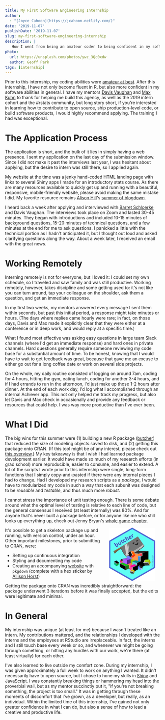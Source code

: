 ```yaml
---
title: My First Software Engineering Internship
author:
  - "[Joyce Cahoon](https://jcahoon.netlify.com/)"
date: '2019-11-07'
publishDate: '2019-11-07'
slug: my-first-software-engineering-internship
description: |
   How I went from being an amateur coder to being confident in my software development abilities.
photo:
  url: https://unsplash.com/photos/ywz_3Qc0xdw
  author: Geoff Park
tags: [internship]
---
```


Prior to this internship, my coding abilities were [amateur at best][first-reflection]. After this internship, I have not only become fluent in R, but also more confident in my software abilities in general. I have my mentors [Davis Vaughan][vaughan] and [Max Kuhn][kuhn] to thank for helping me build this agency, as well as the 2019 intern cohort and the #rstats community, but long story short, if you're interested in learning how to contribute to open source, ship production-level code, or build software products, I would highly recommend applying. The training I had was exceptional. 

# The Application Process

The application is short, and the bulk of it lies in simply having a web presence. I sent my application on the last day of the submission window. Since I did not make it past the interviews last year, I was hesitant about applying, but the desire to intern was still there, so I applied again.

My website at the time was a jenky hand-coded HTML landing page with links to several Shiny apps I made for an introductory stats course. As there are many resources available to quickly get up and running with a beautiful, responsive, mobile-friendly website, please avoid making the same mistake I did. My favorite resource remains [Alison Hill][hill]'s [summer of blogdown][summer-blogdown]. 

I heard back a week after applying and interviewed with [Barret Schloerke][schloerke] and Davis Vaughan. The interviews took place on Zoom and lasted 30-45 minutes. They began with introductions and included 10-15 minutes of background questions, 15-20 minutes of technical questions, and a few minutes at the end for me to ask questions. I panicked a little with the technical portion as I hadn't anticipated it, but I thought out loud and asked clarifying questions along the way. About a week later, I received an email with the great news.

# Working Remotely

Interning remotely is not for everyone, but I loved it: I could set my own schedule, so I traveled and saw family and was still productive. Working remotely, however, takes discipline and some getting used to: it's not like you can turn around, tap your colleague on the shoulder, ask them a question, and get an immediate response.

In my first two weeks, my mentors answered every message I sent them within seconds, but past this initial period, a response might take minutes or hours. (The days where replies came hourly were rare; in fact, on those days, Davis and Max made it explicitly clear that they were either at a conference or in deep work, and would reply at a specific time.)

What I found most effective was asking easy questions in large team Slack channels (where I'd get an immediate response) and hard ones in private channels. Hard questions generally require someone reviewing my code base for a substantial amount of time. To be honest, knowing that I would have to wait to get feedback was great, because that gave me an excuse to either go out for a long coffee date or work on several side projects.

On the whole, my daily routine consisted of logging on around 7am, coding for 4 hours, hitting the gym, eating lunch, coding for another 3-4 hours, and if I had errands to run in the afternoon, I'd just make up those 1-2 hours after dinner. At the end of each work day, I'd log what I accomplished through an internal Achiever app. This not only helped me track my progress, but also let Davis and Max check in occasionally and provide any feedback or resources that could help. I was way more productive than I've ever been.

# What I Did

The big wins for this summer were (1) building a new R package ([butcher][butcher]) that reduced the size of modeling objects saved to disk, and (2) getting this package onto CRAN. (If this tool might be of any interest, please check out [this overview][model-butcher].) My key takeaway is that I wish I had learned package development earlier. It would have made so much of my research efforts (in grad school) more reproducible, easier to consume, and easier to extend. A lot of the scripts I wrote prior to this internship were single, long-form functions that I simply copy-and-pasted if there were any internal pieces I had to change. Had I developed my research scripts as a *package*, I would have to modularized my code in such a way that each subunit was designed to be *reusable* and *testable*, and thus much more *robust*.

I cannot stress the importance of unit testing enough. There is some debate around what the optimal level of testing is relative to each line of code, but the general consensus I received (at least internally) was 80%. And for anyone that's never built a package before, or for anyone like me who still looks up everything up, check out Jenny Bryan's [whole game chapter][whole-game].

<a href="https://tidymodels.github.io/butcher/"><img src="butcher.png" alt="Butcher Hex" width="150" style="padding: 0 15px; float: right;"/></a>

It's possible to get a skeleton package up and running, with version control, under an hour. Other important milestones, prior to submitting to CRAN, were:


- Setting up continuous integration
- Styling and documenting my code
- Creating an accompanying [website][butcher] with `pkgdown` (complete with a hex sticker by [Allison Horst][horst])

Getting the package onto CRAN was incredibly straightforward: the package underwent 3 iterations before it was finally accepted, but the edits were legitimate and minimal. 

# In General

My internship was unique (at least for me) because I wasn't treated like an intern. My contributions mattered, and the relationships I developed with the interns and the employees at RStudio are irreplaceable. In fact, the interns and I still touch base every week or so, and whenever we might be going through something, or hitting any hurdles with our work, we're there (at least virtually) for each other. 

I've also learned to live outside my comfort zone. During my internship, I was given approximately a full week to work on anything I wanted. It didn't necessarily have to open source, but I chose to hone my skills in [Shiny][shiny] and [JavaScript][js4ds]. I was constantly breaking things or hammering my head into the proverbial wall, but as my mentor succinctly put it, "If you're not breaking something, the project is too small." It was in getting through these moments of discomfort that I've grown, as a developer, but really, as an individual. Within the limited time of this internship, I've gained not only greater confidence in what I can do, but also a sense of how to lead a creative and productive life.

[first-reflection]: https://jcahoon.netlify.com/post/2019/06/16/first-two-weeks-this-summer-at-rstudio/
[vaughan]: https://blog.davisvaughan.com/
[kuhn]: https://twitter.com/topepos
[hill]: https://alison.rbind.io/
[summer-blogdown]: https://summer-of-blogdown.netlify.com/
[schloerke]: http://schloerke.com/
[model-butcher]: https://jcahoon.netlify.com/post/2019/08/08/model-butcher/
[butcher]: https://tidymodels.github.io/butcher/
[whole-game]: https://r-pkgs.org/whole-game.html
[shiny]: https://mastering-shiny.org/
[js4ds]: http://js4ds.org/
[horst]: https://twitter.com/allison_horst
